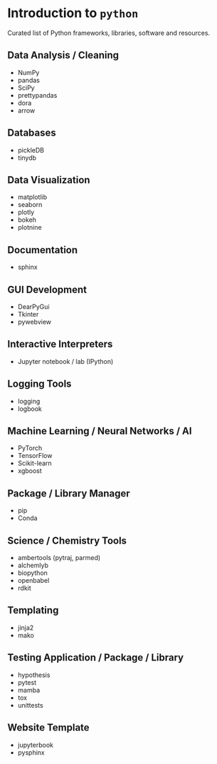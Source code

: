# Introduction to `python`

Curated list of Python frameworks, libraries, software and resources.

## Data Analysis / Cleaning

- NumPy
- pandas
- SciPy
- prettypandas
- dora
- arrow

## Databases

- pickleDB
- tinydb
  
## Data Visualization

- matplotlib
- seaborn
- plotly
- bokeh
- plotnine

## Documentation

- sphinx

## GUI Development

- DearPyGui
- Tkinter
- pywebview

## Interactive Interpreters

- Jupyter notebook / lab (IPython)

## Logging Tools

- logging
- logbook

## Machine Learning / Neural Networks / AI

- PyTorch
- TensorFlow
- Scikit-learn
- xgboost

## Package / Library Manager

- pip
- Conda

## Science / Chemistry Tools

- ambertools (pytraj, parmed)
- alchemlyb
- biopython
- openbabel
- rdkit

## Templating

- jinja2
- mako

## Testing Application / Package / Library 

- hypothesis
- pytest
- mamba
- tox 
- unittests

## Website Template

- jupyterbook
- pysphinx
